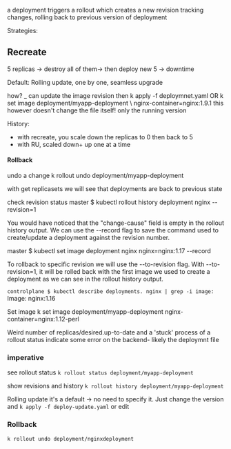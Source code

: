
a deployment triggers a rollout which creates a new revision
tracking changes, rolling back to previous version of deployment

Strategies:

Recreate
-----------
5 replicas ->
destroy all of them-> then deploy new 5 -> downtime

Default:
Rolling update, one by one, seamless upgrade


how?
_ can update the image revision then k apply -f deploymnet.yaml
OR
k set image deployment/myapp-deployment \ nginx-container=nginx:1.9.1
this however doesn't change the file itself! only the running version

History:
* with recreate, you scale down the replicas to 0 then back to 5
* with RU, scaled down+ up one at a time

#### Rollback 

undo a change
k rollout undo deployment/myapp-deployment

with get replicasets we will see that deployments are back to previous state

check revision status
master $ kubectl rollout history deployment nginx --revision=1

You would have noticed that the "change-cause" field is empty in the rollout history output. We can use the --record flag to save the command used to create/update a deployment against the revision number.

master $ kubectl set image deployment nginx nginx=nginx:1.17 --record

To rollback to specific revision we will use the --to-revision flag.
With --to-revision=1, it will be rolled back with the first image we used to create a deployment as we can see in the rollout history output.

`controlplane $ kubectl describe deployments. nginx | grep -i image:`
Image: nginx:1.16

Set image
k set image deployment/myapp-deployment nginx-container=nginx:1.12-perl


Weird number of replicas/desired.up-to-date and a 'stuck' process of a rollout status indicate some error on the backend- likely the deploymnt file

### imperative

see rollout status
`k rollout status deployment/myapp-deployment`

show revisions and history
`k rollout history deployment/myapp-deployment`


Rolling update it's a default -> no need to specify it. Just change the version and 
`k apply -f deploy-update.yaml` or edit

### Rollback

`k rollout undo deployment/nginxdeployment`

